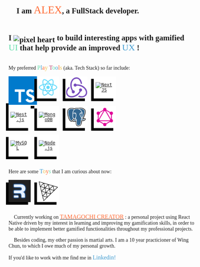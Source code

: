 <style>
  @font-face {
      font-family: 'Kongtext';
      src: url('./fonts/kongtext.regular.ttf');
  }
  @font-face {
      font-family: 'Montserrat';
      src: url('./fonts/Montserrat-Regular.ttf');
  }
</style>
<section style="font-family: 'Montserrat'"><h1>👋 I am <span style="color:#FF6B35; font:1.8rem 'Kongtext'">ALEX</span>, a FullStack developer.</h1>
<div style="display:flex"><h2>I <img style="position: relative; top: 5px; width: 25px" alt="pixel heart" src="https://external-content.duckduckgo.com/iu/?u=https%3A%2F%2Fstatic.wikia.nocookie.net%2Fminecraft_gamepedia%2Fimages%2Fa%2Fa7%2FHeart.svg%2Frevision%2F20111112135832%2Fscale-to-width-down%2F120&f=1&nofb=1"/> to build interesting apps with gamified <span style="color:#66DDAA; font:1.5rem 'Kongtext'">UI</span> that help provide an improved <span style="color:#449DD1; font:1.5rem 'Kongtext'">UX</span> !</h2>
<br>
</div>
<p dir="auto">My preferred 
<span style="font:1rem 'Kongtext'">
  <span style="color:#66DDAA;">P</span><span style="color:#449DD1;">l</span><span style="color:#FF6B35;">a</span><span style="color:#F2C14E;">y</span> <span style="color:#B4436C;">T</span><span style="color:#66DDAA;">o</span><span style="color:#449DD1;">o</span><span style="color:#FF6B35;">l</span><span style="color:#F2C14E;">s</span></span> (aka. Tech Stack) so far include:
<br>


<div style="display: grid; grid-template-columns: repeat(4, 77px)" >
<code><a style="margin-right:17px; margin-bottom: 17px; width:60px; height:60px;
    box-shadow: -7px 7px 0 black;" target="_blank" rel="noopener noreferrer" href="https://www.typescriptlang.org/docs/"><img alt="Typescript" src="https://raw.githubusercontent.com/github/explore/80688e429a7d4ef2fca1e82350fe8e3517d3494d/topics/typescript/typescript.png"></a></code>
<code><a style="display:flex; width:60px; margin-right:17px; margin-bottom: 17px; height: 60px; background: white; 
  box-shadow: -7px 7px 0 black;" target="_blank" rel="noopener noreferrer" href="https://reactjs.org/docs/hooks-reference.html"><img alt="React" src="https://raw.githubusercontent.com/github/explore/80688e429a7d4ef2fca1e82350fe8e3517d3494d/topics/react/react.png"></a></code>
<code><a style="display:flex; margin-right:17px; height:60px;
    background: transparent; 
    box-shadow: -7px 7px 0 black;" target="_blank" rel="noopener noreferrer" href="https://redux.js.org/usage/index"><img alt="Redux" src="https://raw.githubusercontent.com/github/explore/80688e429a7d4ef2fca1e82350fe8e3517d3494d/topics/redux/redux.png"></a></code>
<code><a style="display:flex; align-items:center; padding-left:5px; padding-right: 5px; margin-bottom: 17px; margin-right:17px; height:60px;
    background: white; 
    box-shadow: -7px 7px 0 black;" target="_blank" rel="noopener noreferrer" href="https://nextjs.org/docs/api-reference/create-next-app"><img alt="NextJS" src="https://external-content.duckduckgo.com/iu/?u=https%3A%2F%2Fseeklogo.com%2Fimages%2FN%2Fnext-js-logo-7929BCD36F-seeklogo.com.png&f=1&nofb=1"></a></code>
<code><a style="display:flex; align-items:center; padding-left:5px; padding-right: 5px; margin-bottom: 17px; margin-right:17px; height:60px;
    background: white; 
    box-shadow: -7px 7px 0 black;" target="_blank" rel="noopener noreferrer" href="https://docs.nestjs.com/"><img alt="Nest.js" src="https://external-content.duckduckgo.com/iu/?u=https%3A%2F%2Fseeklogo.com%2Fimages%2FN%2Fnestjs-logo-09342F76C0-seeklogo.com.png&f=1&nofb=1"></a></code>
<code><a style="display:flex; align-items:center; padding-left:5px; padding-right: 5px; margin-bottom: 17px; margin-right:17px; height:60px;
    background: white; 
    box-shadow: -7px 7px 0 black;" target="_blank" rel="noopener noreferrer" href="https://www.mongodb.com/"><img alt="MongoDB" src="https://external-content.duckduckgo.com/iu/?u=https%3A%2F%2Fmpng.subpng.com%2F20190401%2Fzsf%2Fkisspng-mongodb-document-oriented-database-nosql-openshift-web-app-development-servcie-in-dehradun-5ca1b8cb8a0f32.3708278115541024755655.jpg&f=1&nofb=1"></a></code>
<code><a style="display:flex; align-items:center; padding-left:5px; padding-right: 5px; margin-bottom: 17px; margin-right:17px; height:60px;
    background: white; 
    box-shadow: -7px 7px 0 black;" target="_blank" rel="noopener noreferrer" href="https://www.postgresql.org/docs/14/index.html"><img alt="PostgreSQL" src="https://raw.githubusercontent.com/github/explore/80688e429a7d4ef2fca1e82350fe8e3517d3494d/topics/postgresql/postgresql.png"></a></code>
<code><a style="display:flex; align-items:center; padding-left:5px; padding-right: 5px; margin-bottom: 17px; margin-right:17px; height:60px;
    background: white; 
    box-shadow: -7px 7px 0 black;" target="_blank" rel="noopener noreferrer" href="https://graphql.org/graphql-js/running-an-express-graphql-server/"><img alt="GraphQL" src="https://raw.githubusercontent.com/github/explore/80688e429a7d4ef2fca1e82350fe8e3517d3494d/topics/graphql/graphql.png"></a></code>
<code><a style="display:flex; align-items:center; padding-left:5px; padding-right: 5px; margin-bottom: 17px; margin-right:17px; height:60px;
    background: white; 
    box-shadow: -7px 7px 0 black;" target="_blank" rel="noopener noreferrer" href="https://dev.mysql.com/doc/"><img alt="MySQL" src="https://external-content.duckduckgo.com/iu/?u=https%3A%2F%2Fcdn.freebiesupply.com%2Flogos%2Flarge%2F2x%2Fmysql-5-logo-png-transparent.png&f=1&nofb=1"></a></code>
<code><a style="display:flex; align-items:center; padding-left:5px; padding-right: 5px; margin-bottom: 17px; margin-right:17px; height:60px;
  background: white; 
  box-shadow: -7px 7px 0 black;" target="_blank" rel="noopener noreferrer" href="https://nodejs.org/api/"><img alt="Node.js" src="https://external-content.duckduckgo.com/iu/?u=https%3A%2F%2Fpluspng.com%2Fimg-png%2Fnodejs-png--400.png&f=1&nofb=1"></a></code>
</div></code>

Here are some <span style="font:1rem 'Kongtext'">
  <span style="color:#449DD1;">T</span><span style="color:#F2C14E;">o</span><span style="color:#FF6B35;">y</span><span style="color:#66DDAA;">s</span></span> that I am curious about now:

<div style="display: grid; grid-template-columns: repeat(4, 77px)" >
<a style="margin-right:17px; margin-bottom: 17px; width:60px; height:60px;
    box-shadow: -7px 7px 0 black;" target="_blank" rel="noopener noreferrer" href="https://remix.run/"><img alt="Remix" src="./sources/800x800 - Glowing.png"></a>
<a style="display:flex; width:60px; margin-right:17px; margin-bottom: 17px; height: 60px; background: white; 
  box-shadow: -7px 7px 0 black;" target="_blank" rel="noopener noreferrer" href="https://threejs.org/"><img alt="Three.js" src="./sources/threejs.png"></a>
</div>

🎲 Currently working on <a href="https://github.com/alexviladev/TAMAGOCHI-CREATOR"><span style="font:1rem 'Kongtext'">
  <span style="color:#FF6B35;">TAMAGOCHI CREATOR</span></a> : a personal project using React Native driven by my interest in learning and improving my gamification skills, in order to be able to implement better gamified functionalities throughout my professional projects.

🥋 Besides coding, my other passion is martial arts. I am a 10 year practicioner of Wing Chun, to which I owe much of my personal growth.

If you'd like to work with me find me in <a><span style="font:1rem 'Kongtext'"><span style="color:#449DD1;">Linkedin!</span></a>
</section>
